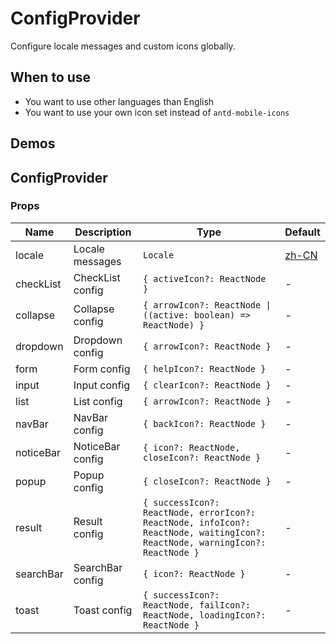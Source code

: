 # ConfigProvider

Configure locale messages and custom icons globally.

## When to use

- You want to use other languages than English
- You want to use your own icon set instead of `antd-mobile-icons`

## Demos

<code src="./demos/demo1.tsx" ></code>

<code src="./demos/demo2.tsx" ></code>

## ConfigProvider

### Props

| Name | Description | Type | Default |
| --- | --- | --- | --- |
| locale | Locale messages | `Locale` | [zh-CN] |
| checkList | CheckList config | `{ activeIcon?: ReactNode }` | - |
| collapse | Collapse config | `{ arrowIcon?: ReactNode \| ((active: boolean) => ReactNode) }` | - |
| dropdown | Dropdown config | `{ arrowIcon?: ReactNode }` | - |
| form | Form config | `{ helpIcon?: ReactNode }` | - |
| input | Input config | `{ clearIcon?: ReactNode }` | - |
| list | List config | `{ arrowIcon?: ReactNode }` | - |
| navBar | NavBar config | `{ backIcon?: ReactNode }` | - |
| noticeBar | NoticeBar config | `{ icon?: ReactNode, closeIcon?: ReactNode }` | - |
| popup | Popup config | `{ closeIcon?: ReactNode }` | - |
| result | Result config | `{ successIcon?: ReactNode, errorIcon?: ReactNode, infoIcon?: ReactNode, waitingIcon?: ReactNode, warningIcon?: ReactNode }` | - |
| searchBar | SearchBar config | `{ icon?: ReactNode }` | - |
| toast | Toast config | `{ successIcon?: ReactNode, failIcon?: ReactNode, loadingIcon?: ReactNode }` | - |

[zh-CN]: https://github.com/ant-design/ant-design-mobile/blob/master/src/locales/zh-CN.ts
